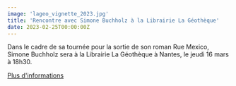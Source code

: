 ```yaml
---
image: 'lageo_vignette_2023.jpg'
title: 'Rencontre avec Simone Buchholz à la Librairie La Géothèque'
date: 2023-02-25T00:00:00Z
---
```


<p>
  Dans le cadre de sa tournée pour la sortie de son roman Rue Mexico, Simone Buchholz sera à la Librairie La Géothèque à Nantes, le jeudi 16 mars à 18h30. <br/>
</p>
<p>
  <a
    href="https://www.l-atalante.com/agenda/simone-buchholz-la-geotheque-nantes/"
    rel="noopener noreferrer"
    target="_blank"
  >
    Plus d'informations
  </a>
</p>


